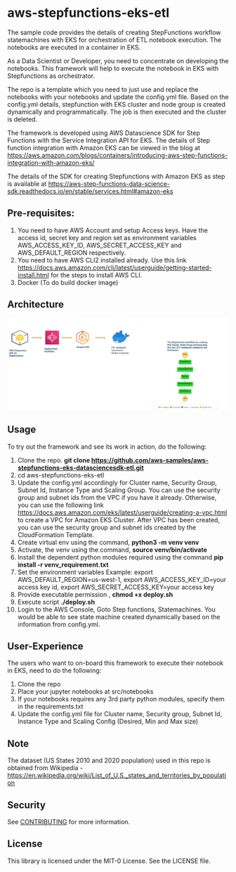 # aws-stepfunctions-eks-etl

The sample code provides the details of creating StepFunctions workflow statemachines with EKS for orchestration of ETL notebook execution. The notebooks are executed in a container in EKS.

As a Data Scientist or Developer, you need to concentrate on developing the notebooks. This framework will help to execute the notebook in EKS with Stepfunctions as orchestrator.

The repo is a template which you need to just use and replace the notebooks with your notebooks and update the config.yml file. Based on the config.yml details, stepfunction with EKS cluster and node group is created dynamically and programmatically. The job is then executed and the cluster is deleted.

The framework is developed using AWS Datascience SDK for Step Functions with the Service Integration API for EKS. The details of Step function integration with Amazon EKS can be viewed in the blog at https://aws.amazon.com/blogs/containers/introducing-aws-step-functions-integration-with-amazon-eks/

The details of the SDK for creating Stepfunctions with Amazon EKS as step is available at https://aws-step-functions-data-science-sdk.readthedocs.io/en/stable/services.html#amazon-eks

## Pre-requisites:

1. You need to have AWS Account and setup Access keys. Have the access id, secret key and region set as environment variables AWS_ACCESS_KEY_ID, AWS_SECRET_ACCESS_KEY and AWS_DEFAULT_REGION respectively.
2. You need to have AWS CLI2 installed already. Use this link https://docs.aws.amazon.com/cli/latest/userguide/getting-started-install.html for the steps to install AWS CLI.
3.  Docker (To do build docker image)

## Architecture

![Architecture](images/sfn-eks.png)

## Usage
To try out the framework and see its work in action, do the following:

1. Clone the repo. **git clone https://github.com/aws-samples/aws-stepfunctions-eks-datasciencesdk-etl.git**
2. cd aws-stepfunctions-eks-etl
3. Update the config.yml accordingly for Cluster name, Security Group, Subnet Id, Instance Type and Scaling Group. You can use the 
security group and subnet ids from the VPC if you have it already. Otherwise, you can use the following link https://docs.aws.amazon.com/eks/latest/userguide/creating-a-vpc.html
to create a VPC for Amazon EKS Cluster. After VPC has been created, you can use the security group and subnet ids created by the CloudFormation Template.
4. Create virtual env using the command,  **python3 -m venv venv**
5. Activate, the venv using the command, **source  venv/bin/activate**
6. Install the dependent python modules required using the command **pip install -r venv_requirement.txt**
7. Set the environment variables Example: export AWS_DEFAULT_REGION=us-west-1, export AWS_ACCESS_KEY_ID=your access key id, export AWS_SECRET_ACCESS_KEY=your access key
8. Provide executable permission , **chmod +x deploy.sh** 
9. Execute script **./deploy.sh**
10. Login to the AWS Console, Goto Step functions, Statemachines. You would be able to see state machine created dynamically based on the information from config.yml. 

## User-Experience

The users who want to on-board this framework to execute their notebook in EKS, need to do the following:

1. Clone the repo
2. Place your jupyter notebooks at src/notebooks
3. If your notebooks requires any 3rd party python modules, specify them in the requirements.txt
4. Update the config.yml file for Cluster name, Security group, Subnet Id, Instance Type and Scaling Config (Desired, Min and Max size)

## Note
The dataset (US States 2010 and 2020 population) used in this repo is obtained from Wikipedia - https://en.wikipedia.org/wiki/List_of_U.S._states_and_territories_by_population

## Security

See [CONTRIBUTING](CONTRIBUTING.md#security-issue-notifications) for more information.

## License

This library is licensed under the MIT-0 License. See the LICENSE file.







